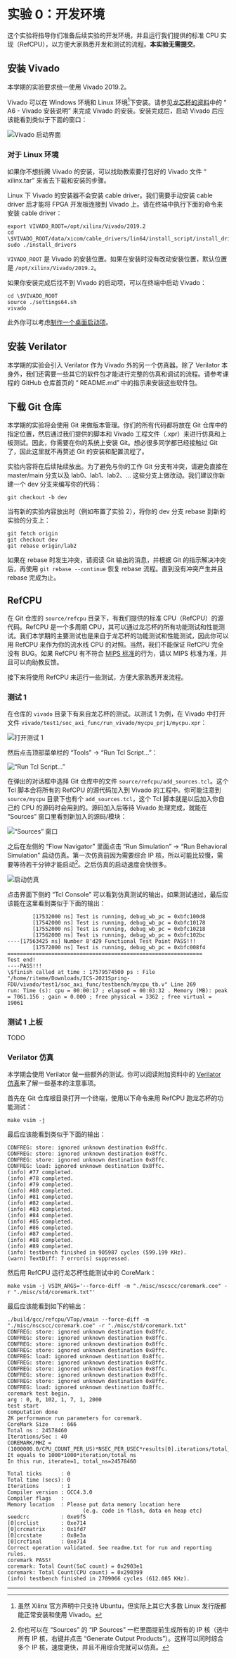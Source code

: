 # 实验 0：开发环境

这个实验将指导你们准备后续实验的开发环境，并且运行我们提供的标准 CPU 实现（RefCPU），以方便大家熟悉开发和测试的流程。**本实验无需提交**。

## 安装 Vivado

本学期的实验要求统一使用 Vivado 2019.2。

Vivado 可以在 Windows 环境和 Linux 环境[^vivado-linux]下安装。请参见[龙芯杯的资料](../misc/external.md#2020-年龙芯杯文档)中的 “<i class="fa fa-file-pdf-o"></i> A6 - Vivado 安装说明” 来完成 Vivado 的安装。安装完成后，启动 Vivado 后应该能看到类似于下面的窗口：

![Vivado 启动界面](../asset/lab0/vivado.png)

### 对于 Linux 环境

如果你不想折腾 Vivado 的安装，可以找助教索要打包好的 Vivado 文件 “<i class="fa fa-file-zip-o"></i> xilinx.tar” 来省去下载和安装的步骤。

Linux 下 Vivado 的安装器不会安装 cable driver。我们需要手动安装 cable driver 后才能将 FPGA 开发板连接到 Vivado 上。请在终端中执行下面的命令来安装 cable driver：

```shell
export VIVADO_ROOT=/opt/xilinx/Vivado/2019.2
cd \$VIVADO_ROOT/data/xicom/cable_drivers/lin64/install_script/install_drivers
sudo ./install_drivers
```

`VIVADO_ROOT` 是 Vivado 的安装位置。如果在安装时没有改动安装位置，默认位置是 `/opt/xilinx/Vivado/2019.2`。

如果你安装完成后找不到 Vivado 的启动项，可以在终端中启动 Vivado：

```shell
cd \$VIVADO_ROOT
source ./settings64.sh
vivado
```

此外你可以考虑[制作一个桌面启动项](https://forums.xilinx.com/t5/Design-Entry/Can-t-launch-vivado-2018-3-in-ubuntu/m-p/935365/highlight/true#M23934)。

## 安装 Verilator

本学期的实验会引入 Verilator 作为 Vivado 外的另一个仿真器。除了 Verilator 本身外，我们还需要一些其它的软件包才能进行完整的仿真和调试的流程。请参考课程的 GitHub 仓库首页的 “<i class="fa fa-file"></i> README.md” 中的指示来安装这些软件包。

## 下载 Git 仓库

本学期的实验将会使用 Git 来做版本管理。你们的所有代码都将放在 Git 仓库中的指定位置，然后通过我们提供的脚本和 Vivado 工程文件（.xpr）来进行仿真和上板测试。因此，你需要在你的系统上安装 Git。想必很多同学都已经接触过 Git 了，因此这里就不再赘述 Git 的安装和配置流程了。

实验内容将在后续陆续放出。为了避免与你的工作 Git 分支有冲突，请避免直接在 master/main 分支以及 lab0、lab1、lab2、... 这些分支上做改动。我们建议你新建一个 dev 分支来编写你的代码：

```shell
git checkout -b dev
```

当有新的实验内容放出时（例如布置了实验 2），将你的 dev 分支 rebase 到新的实验的分支上：

```shell
git fetch origin
git checkout dev
git rebase origin/lab2
```

如果在 rebase 时发生冲突，请阅读 Git 输出的消息，并根据 Git 的指示解决冲突后，再使用 `git rebase --continue` 恢复 rebase 流程。直到没有冲突产生并且 rebase 完成为止。

## RefCPU

在 Git 仓库的 `source/refcpu` 目录下，有我们提供的标准 CPU（RefCPU）的源代码。RefCPU 是一个多周期 CPU，其可以通过龙芯杯的所有功能测试和性能测试。我们本学期的主要测试也是来自于龙芯杯的功能测试和性能测试，因此你可以用 RefCPU 来作为你的流水线 CPU 的对照。当然，我们不能保证 RefCPU 完全没有 BUG。如果 RefCPU 有不符合 [MIPS 标准](../misc/external.md#mips-架构)的行为，请以 MIPS 标准为准，并且可以向助教反馈。

接下来将使用 RefCPU 来运行一些测试，方便大家熟悉开发流程。

### 测试 1

在仓库的 `vivado` 目录下有来自龙芯杯的测试。以测试 1 为例，在 Vivado 中打开文件 `vivado/test1/soc_axi_func/run_vivado/mycpu_prj1/mycpu.xpr`：

![打开测试 1](../asset/lab0/vivado-refcpu-test1-1.png)

然后点击顶部菜单栏的 “Tools” → “Run Tcl Script...”：

![“Run Tcl Script...”](../asset/lab0/vivado-refcpu-test1-2.png)

在弹出的对话框中选择 Git 仓库中的文件 `source/refcpu/add_sources.tcl`。这个 Tcl 脚本会将所有的 RefCPU 的源代码加入到 Vivado 的工程中。你可能注意到 `source/mycpu` 目录下也有个 `add_sources.tcl`，这个 Tcl 脚本就是以后加入你自己的 CPU 的源码时会用到的。源码加入后等待 Vivado 处理完成，就能在 “Sources” 窗口里看到新加入的源码/模块：

![“Sources” 窗口](../asset/lab0/vivado-refcpu-test1-4.png)

之后在左侧的 “Flow Navigator” 里面点击 “Run Simulation” → “Run Behavioral Simulation” 启动仿真。第一次仿真前因为需要综合 IP 核，所以可能比较慢，需要等待若干分钟才能启动[^generate-ip]。之后仿真的启动速度会快很多。

![启动仿真](../asset/lab0/vivado-refcpu-test1-simulation.gif)

点击界面下侧的 “Tcl Console” 可以看到仿真测试的输出。如果测试通过，最后应该能在这里看到类似于下面的输出：

```plaintext
        [17532000 ns] Test is running, debug_wb_pc = 0xbfc100d8
        [17542000 ns] Test is running, debug_wb_pc = 0xbfc10178
        [17552000 ns] Test is running, debug_wb_pc = 0xbfc10218
        [17562000 ns] Test is running, debug_wb_pc = 0xbfc102bc
----[17563425 ns] Number 8'd29 Functional Test Point PASS!!!
        [17572000 ns] Test is running, debug_wb_pc = 0xbfc008f4
==============================================================
Test end!
----PASS!!!
\$finish called at time : 17579574500 ps : File "/home/riteme/Downloads/ICS-2021Spring-FDU/vivado/test1/soc_axi_func/testbench/mycpu_tb.v" Line 269
run: Time (s): cpu = 00:00:17 ; elapsed = 00:03:32 . Memory (MB): peak = 7061.156 ; gain = 0.000 ; free physical = 3362 ; free virtual = 19061
```

### 测试 1 上板

TODO

### Verilator 仿真

本学期会使用 Verilator 做一些额外的测试。你可以阅读附加资料中的 [Verilator 仿真](../misc/verilate.md)来了解一些基本的注意事项。

首先在 Git 仓库根目录打开一个终端，使用以下命令来用 RefCPU 跑龙芯杯的功能测试：

```shell
make vsim -j
```

最后应该能看到类似于下面的输出：

```plaintext
CONFREG: store: ignored unknown destination 0x8ffc.
CONFREG: store: ignored unknown destination 0x8ffc.
CONFREG: store: ignored unknown destination 0x8ffc.
CONFREG: load: ignored unknown destination 0x8ffc.
(info) #77 completed.
(info) #78 completed.
(info) #79 completed.
(info) #80 completed.
(info) #81 completed.
(info) #82 completed.
(info) #83 completed.
(info) #84 completed.
(info) #85 completed.
(info) #86 completed.
(info) #87 completed.
(info) #88 completed.
(info) #89 completed.
(info) testbench finished in 905987 cycles (599.199 KHz).
(warn) TextDiff: 7 error(s) suppressed.
```

然后用 RefCPU 运行龙芯杯性能测试中的 CoreMark：

```
make vsim -j VSIM_ARGS='--force-diff -m "./misc/nscscc/coremark.coe" -r "./misc/std/coremark.txt"'
```

最后应该能看到如下的输出：

```plaintext
./build/gcc/refcpu/VTop/vmain --force-diff -m "./misc/nscscc/coremark.coe" -r "./misc/std/coremark.txt"
CONFREG: store: ignored unknown destination 0x8ffc.
CONFREG: store: ignored unknown destination 0x8ffc.
CONFREG: store: ignored unknown destination 0x8ffc.
CONFREG: store: ignored unknown destination 0x8ffc.
CONFREG: load: ignored unknown destination 0x8ffc.
CONFREG: store: ignored unknown destination 0x8ffc.
CONFREG: store: ignored unknown destination 0x8ffc.
CONFREG: store: ignored unknown destination 0x8ffc.
CONFREG: store: ignored unknown destination 0x8ffc.
CONFREG: load: ignored unknown destination 0x8ffc.
coremark test begin.
arg : 0, 0, 102, 1, 7, 1, 2000
test start
computation done
2K performance run parameters for coremark.
CoreMark Size    : 666
Total ns : 24578460
Iterations/Sec : 40
COREMARK/MHZ = (1000000.0/CPU_COUNT_PER_US)*NSEC_PER_USEC*results[0].iterations/total_ns
It equals to 1000*1000*iteration/total_ns
In this run, iterate=1, total_ns=24578460

Total ticks      : 0
Total time (secs): 0
Iterations       : 1
Compiler version : GCC4.3.0
Compiler flags   :
Memory location  : Please put data memory location here
                        (e.g. code in flash, data on heap etc)
seedcrc          : 0xe9f5
[0]crclist       : 0xe714
[0]crcmatrix     : 0x1fd7
[0]crcstate      : 0x8e3a
[0]crcfinal      : 0xe714
Correct operation validated. See readme.txt for run and reporting rules.
coremark PASS!
coremark: Total Count(SoC count) = 0x2903e1
coremark: Total Count(CPU count) = 0x290399
(info) testbench finished in 2709066 cycles (612.085 KHz).
```

---

[^vivado-linux]: 虽然 Xilinx 官方声明中只支持 Ubuntu，但实际上其它大多数 Linux 发行版都能正常安装和使用 Vivado。

[^generate-ip]: 你也可以在 “Sources” 的 “IP Sources” 一栏里面提前生成所有的 IP 核（选中所有 IP 核，右键并点击 “Generate Output Products”）。这样可以同时综合多个 IP 核，速度更快，并且不用综合完就可以仿真。
